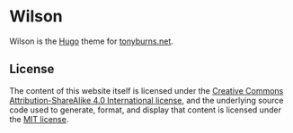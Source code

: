 # Wilson

Wilson is the [Hugo](https://gohugo.io) theme for [tonyburns.net](https://tonyburns.net).

## License

The content of this website itself is licensed under the [Creative Commons Attribution-ShareAlike 4.0 International license](https://creativecommons.org/licenses/by-sa/4.0/), and the underlying source code used to generate, format, and display that content is licensed under the [MIT license](https://opensource.org/licenses/mit-license.php).
